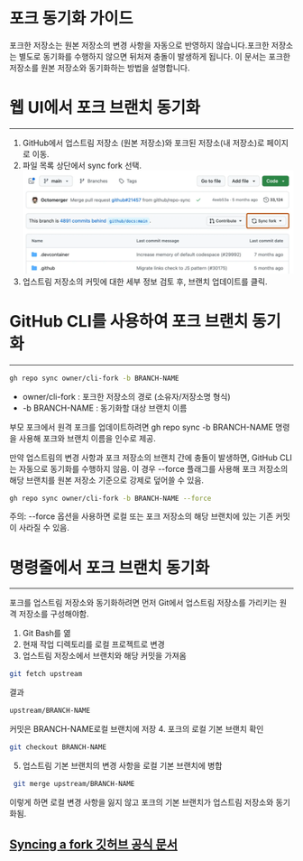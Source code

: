 # 포크 동기화 가이드
포크한 저장소는 원본 저장소의 변경 사항을 자동으로 반영하지 않습니다.포크한 저장소는 별도로 동기화를 수행하지 않으면 뒤처져 충돌이 발생하게 됩니다. 이 문서는 포크한 저장소를 원본 저장소와 동기화하는 방법을 설명합니다.


# 웹 UI에서 포크 브랜치 동기화
---
1. GitHub에서 업스트림 저장소 (원본 저장소)와 포크된 저장소(내 저장소)로 페이지로 이동.
2. 파일 목록 상단에서 sync fork 선택.
![alt text](./img/fork_sync_guide/fork_sync_button.png)
3. 업스트림 저장소의 커밋에 대한 세부 정보 검토 후, 브랜치 업데이트를 클릭.


# GitHub CLI를 사용하여 포크 브랜치 동기화
--- 
```bash
gh repo sync owner/cli-fork -b BRANCH-NAME
```

- owner/cli-fork : 포크한 저장소의 경로 (소유자/저장소명 형식)
- -b BRANCH-NAME : 동기화할 대상 브랜치 이름

부모 포크에서 원격 포크를 업데이트하려면 gh repo sync -b BRANCH-NAME 명령을 사용해 포크와 브랜치 이름을 인수로 제공.


만약 업스트림의 변경 사항과 포크 저장소의 브랜치 간에 충돌이 발생하면, GitHub CLI는 자동으로 동기화를 수행하지 않음.
이 경우 --force 플래그를 사용해 포크 저장소의 해당 브랜치를 원본 저장소 기준으로 강제로 덮어쓸 수 있음.

```bash
gh repo sync owner/cli-fork -b BRANCH-NAME --force
```

주의: --force 옵션을 사용하면 로컬 또는 포크 저장소의 해당 브랜치에 있는 기존 커밋이 사라질 수 있음.


# 명령줄에서 포크 브랜치 동기화
--- 
포크를 업스트림 저장소와 동기화하려면 먼저 Git에서 업스트림 저장소를 가리키는 원격 저장소를 구성해야함.

1. Git Bash를 엶
2. 현재 작업 디렉토리를 로컬 프로젝트로 변경
3. 업스트림 저장소에서 브랜치와 해당 커밋을 가져옴
```bash
git fetch upstream
```
결과
```bash
upstream/BRANCH-NAME
```
커밋은 BRANCH-NAME로컬 브랜치에 저장
4. 포크의 로컬 기본 브랜치 확인
```bash
git checkout BRANCH-NAME
```
5. 업스트림 기본 브랜치의 변경 사항을 로컬 기본 브랜치에 병합
```bash
 git merge upstream/BRANCH-NAME
```
이렇게 하면 로컬 변경 사항을 잃지 않고 포크의 기본 브랜치가 업스트림 저장소와 동기화됨.



## [Syncing a fork 깃허브 공식 문서](https://docs.github.com/ko/pull-requests/collaborating-with-pull-requests/working-with-forks/syncing-a-fork)